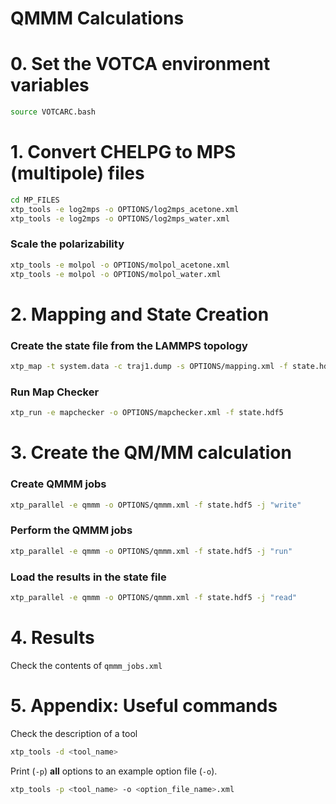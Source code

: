# QMMM Calculations
# 0. Set the VOTCA environment variables
```bash
source VOTCARC.bash
```
# 1. Convert CHELPG to MPS (multipole) files

```bash
cd MP_FILES
xtp_tools -e log2mps -o OPTIONS/log2mps_acetone.xml
xtp_tools -e log2mps -o OPTIONS/log2mps_water.xml
```

### Scale the polarizability

```bash
xtp_tools -e molpol -o OPTIONS/molpol_acetone.xml
xtp_tools -e molpol -o OPTIONS/molpol_water.xml
```

# 2. Mapping and State Creation

### Create the state file from the LAMMPS topology
```bash
xtp_map -t system.data -c traj1.dump -s OPTIONS/mapping.xml -f state.hdf5
```

### Run Map Checker
```bash
xtp_run -e mapchecker -o OPTIONS/mapchecker.xml -f state.hdf5
```

# 3. Create the QM/MM calculation
### Create QMMM jobs
```bash
xtp_parallel -e qmmm -o OPTIONS/qmmm.xml -f state.hdf5 -j "write"
```
### Perform the QMMM jobs
```bash
xtp_parallel -e qmmm -o OPTIONS/qmmm.xml -f state.hdf5 -j "run"
```

### Load the results in the state file
```bash
xtp_parallel -e qmmm -o OPTIONS/qmmm.xml -f state.hdf5 -j "read"
```

# 4. Results

Check the contents of `qmmm_jobs.xml`

# 5. Appendix: Useful commands
Check the description of a tool

```bash
xtp_tools -d <tool_name>
```

Print (`-p`) **all** options to an example option file (`-o`).

```bash
xtp_tools -p <tool_name> -o <option_file_name>.xml
```